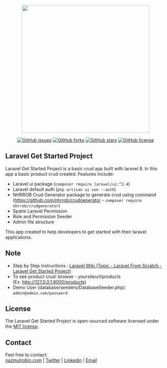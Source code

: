 <p align="center"><a href="https://nazmulrobin.com" target="_blank"><img src="http://laravel.nazmulrobin.com/images/nhrrob/nhrblog-logo-white.png" width="400"></a></p>

<p align="center">
<a href="https://github.com/nhrrob/laravel-get-started-project/issues"><img alt="GitHub issues" src="https://img.shields.io/github/issues/nhrrob/laravel-get-started-project"></a>
<a href="https://github.com/nhrrob/laravel-get-started-project/network"><img alt="GitHub forks" src="https://img.shields.io/github/forks/nhrrob/laravel-get-started-project"></a>
<a href="https://github.com/nhrrob/laravel-get-started-project/stargazers"><img alt="GitHub stars" src="https://img.shields.io/github/stars/nhrrob/laravel-get-started-project"></a>
<a href="https://github.com/nhrrob/laravel-get-started-project/blob/master/LICENSE.md"><img alt="GitHub license" src="https://img.shields.io/github/license/nhrrob/laravel-get-started-project"></a>

</p>

## Laravel Get Started Project

Laravel Get Started Project is a basic crud app built with laravel 8. In this app a basic product crud created. 
Features include:

- Laravel ui package (```composer require laravel/ui:^2.4```)
- Laravel default auth (```php artisan ui vue --auth```)
- NHRROB Crud Generator package to generate crud using command
  <br>(https://github.com/nhrrob/crudgenerator - ```composer require nhrrob/crudgenerator```)  
- Spatie Laravel Permission
- Role and Permission Seeder
- Admin file structure

This app created to help developers to get started with their laravel applications.


## Note

- Step by Step instructions : <a href="https://github.com/nhrrob/laravelwiki">Laravel Wiki (Topic - Laravel From Scratch - Laravel Get Started Project)</a>
- To see product crud: browse - yoursiteurl/products 
  <br>(Ex. http://127.0.0.1:8000/products)
- Demo User (database/seeders/DatabaseSeeder.php): 
<br> ```admin@admin.com/password```


## License

The Laravel Get Started Project is open-sourced software licensed under the [MIT license](https://opensource.org/licenses/MIT).


## Contact

Feel free to contact:  
<a href="https://www.nazmulrobin.com/">nazmulrobin.com</a> | <a href="https://twitter.com/nhr_rob">Twitter</a> | <a href="https://www.linkedin.com/in/nhrrob/">Linkedin</a> | <a href="mailto:robin.sust08@gmail.com">Email</a>